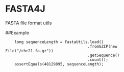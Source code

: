 # FASTA4J
FASTA file format utils

##Example

		long sequenceLength = FastaUtils.load()
										.fromGZIP(new File("/chr21.fa.gz"))
										.getSequence()
										.count();
		assertEquals(48129895, sequenceLength);